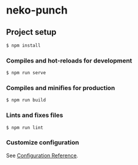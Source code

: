 # neko-punch

## Project setup

```bash
$ npm install
```

### Compiles and hot-reloads for development

```bash
$ npm run serve
```

### Compiles and minifies for production

```bash
$ npm run build
```

### Lints and fixes files

```bash
$ npm run lint
```

### Customize configuration

See [Configuration Reference](https://cli.vuejs.org/config/).
